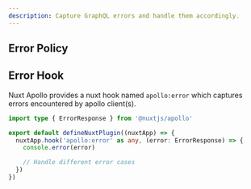 ```yaml
---
description: Capture GraphQL errors and handle them accordingly.
---
```


## Error Policy



## Error Hook

Nuxt Apollo provides a nuxt hook named `apollo:error` which captures errors encountered by apollo client(s).

```ts [plugins/apollo.ts]
import type { ErrorResponse } from '@nuxtjs/apollo'

export default defineNuxtPlugin((nuxtApp) => {
  nuxtApp.hook('apollo:error' as any, (error: ErrorResponse) => {
    console.error(error)

    // Handle different error cases
  })
})
```
